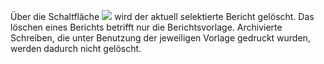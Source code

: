 Über die Schaltfläche
![](img/clip_image052.png)
wird der aktuell selektierte Bericht gelöscht. Das löschen eines Berichts betrifft nur die Berichtsvorlage. Archivierte Schreiben, die unter
Benutzung der jeweiligen Vorlage gedruckt wurden, werden dadurch nicht gelöscht.
